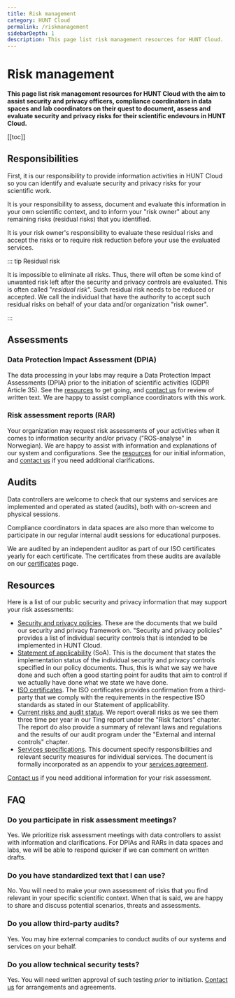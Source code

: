 ```yaml
---
title: Risk management
category: HUNT Cloud
permalink: /riskmanagement
sidebarDepth: 1
description: This page list risk management resources for HUNT Cloud.
---
```


# Risk management

**This page list risk management resources for HUNT Cloud with the aim to assist security and privacy officers, compliance coordinators in data spaces and lab coordinators on their quest to document, assess and evaluate security and privacy risks for their scientific endevours in HUNT Cloud.** 

[[toc]]


## Responsibilities

First, it is our responsibility to provide information activities in HUNT Cloud so you can identify and evaluate security and privacy risks for your scientific work. 

It is your responsibility to assess, document and evaluate this information in your own scientific context, and to inform your "risk owner" about any remaining risks (residual risks) that you identified. 

It is your risk owner's responsibility to evaluate these residual risks and accept the risks or to require risk reduction before your use the evaluated services.

::: tip Residual risk

It is impossible to eliminate all risks. Thus, there will often be some kind of unwanted risk left after the security and privacy controls are evaluated. This is often called "*residual risk*". Such residual risk needs to be reduced or accepted. We call the individual that have the authority to accept such residual risks on behalf of your data and/or organization "risk owner".

::: 


## Assessments

### Data Protection Impact Assessment (DPIA)

The data processing in your labs may require a Data Protection Impact Assessments (DPIA) prior to the initiation of scientific activities (GDPR Article 35). See the [resources](/riskmanagement/#resources) to get going, and [contact us](/contact) for review of written text. We are happy to assist compliance coordinators with this work. 

### Risk assessment reports (RAR)

Your organization may request risk assessments of your activities when it comes to information security and/or privacy ("ROS-analyse" in Norwegian). We are happy to assist with information and explanations of our system and configurations. See the [resources](/riskmanagement/#resources) for our initial information, and [contact us](/contact) if you need additional clarifications. 

## Audits

Data controllers are welcome to check that our systems and services are implemented and operated as stated (audits), both with on-screen and physical sessions.

Compliance coordinators in data spaces are also more than welcome to participate in our regular internal audit sessions for educational purposes. 

We are audited by an independent auditor as part of our ISO certificates yearly for each certificate. The certificates from these audits are available on our [certificates](/certificates/) page.

## Resources

Here is a list of our public security and privacy information that may support your risk assessments:

- [Security and privacy policies](/policies). These are the documents that we build our security and privacy framework on. "Security and privacy policies" provides a list of individual security controls that is intended to be implemented in HUNT Cloud.
- [Statement of applicability](/certificates/) (SoA). This is the document that states the implementation status of the individual security and privacy controls specified in our policy documents. Thus, this is what we say we have done and such often a good starting point for audits that aim to control if we actually have done what we state we have done. 
- [ISO certificates](/certificates/). The ISO certificates provides confirmation from a third-party that we comply with the requirements in the respective ISO standards as stated in our Statement of applicability.
- [Current risks and audit status](/tingweek/#reports). We report overall risks as we see them three time per year in our Ting report under the "Risk factors" chapter. The report do also provide a summary of relevant laws and regulations and the results of our audit program under the "External and internal controls" chapter. 
- [Services specifications](/services/specifications/). This document specify responsibilities and relevant security measures for individual services. The document is formally incorporated as an appendix to your [services agreement](agreements/overview/#services-agreement).

[Contact us](/contact) if you need additional information for your risk assessment.

## FAQ

### Do you participate in risk assessment meetings? 

Yes. We prioritize risk assessment meetings with data controllers to assist with information and clarifications. For  DPIAs and RARs in data spaces and labs, we will be able to respond quicker if we can comment on written drafts.

### Do you have standardized text that I can use? 

No. You will need to make your own assessment of risks that you find relevant in your specific scientific context. When that is said, we are happy to share and discuss potential scenarios, threats and assessments.

### Do you allow third-party audits? 

Yes. You may hire external companies to conduct audits of our systems and services on your behalf. 

### Do you allow technical security tests? 

Yes. You will need written approval of such testing *prior* to initiation. [Contact us](/contact) for arrangements and agreements.


